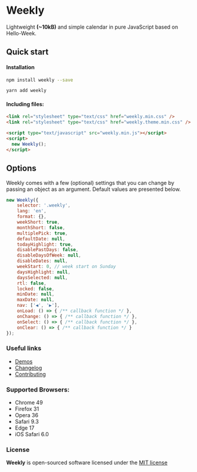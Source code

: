 # Weekly

Lightweight **(~10kB)** and simple calendar in pure JavaScript based on Hello-Week.

## Quick start

#### Installation

```bash
npm install weekly --save
```

```bash
yarn add weekly
```

#### Including files:

```html
<link rel="stylesheet" type="text/css" href="weekly.min.css" />
<link rel="stylesheet" type="text/css" href="weekly.theme.min.css" />

<script type="text/javascript" src="weekly.min.js"></script>
<script>
  new Weekly();
</script>
```


## Options

Weekly comes with a few (optional) settings that you can change by passing an object as an argument.
Default values are presented below.

```js
new Weekly({
    selector: '.weekly',
    lang: 'en',
    format: {},
    weekShort: true,
    monthShort: false,
    multiplePick: true,
    defaultDate: null,
    todayHighlight: true,
    disablePastDays: false,
    disableDaysOfWeek: null,
    disableDates: null,
    weekStart: 0, // week start on Sunday
    daysHighlight: null,
    daysSelected: null,
    rtl: false,
    locked: false,
    minDate: null,
    maxDate: null,
    nav: ['◀', '▶'],
    onLoad: () => { /** callback function */ },
    onChange: () => { /** callback function */ },
    onSelect: () => { /** callback function */ },
    onClear: () => { /** callback function */ }
});
```


### Useful links

- [Demos](https://mauroreisvieira.github.io/weekly/)
- [Changelog](CHANGELOG.md)
- [Contributing](CONTRIBUTING.md)

### Supported Browsers:

- Chrome 49
- Firefox 31
- Opera 36
- Safari 9.3
- Edge 17
- iOS Safari 6.0

### License

**Weekly** is open-sourced software licensed under the [MIT license](http://opensource.org/licenses/MIT)
